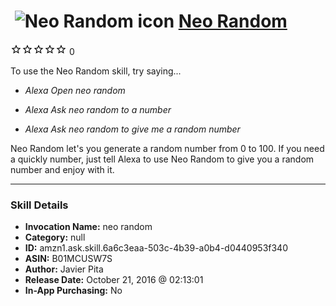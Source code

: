 # &nbsp;<img src="skill_icon" alt="Neo Random icon" width="36"> [Neo Random](http://alexa.amazon.com/#skills/amzn1.ask.skill.6a6c3eaa-503c-4b39-a0b4-d0440953f340)
![0 stars](../../images/ic_star_border_black_18dp_1x.png)![0 stars](../../images/ic_star_border_black_18dp_1x.png)![0 stars](../../images/ic_star_border_black_18dp_1x.png)![0 stars](../../images/ic_star_border_black_18dp_1x.png)![0 stars](../../images/ic_star_border_black_18dp_1x.png) 0

To use the Neo Random skill, try saying...

* *Alexa Open neo random*

* *Alexa Ask neo random to a number*

* *Alexa Ask neo random to give me a random number*

Neo Random let's you generate a random number from 0 to 100.
If you need a quickly number, just tell Alexa to use Neo Random to give you a random number and enjoy with it.

***

### Skill Details

* **Invocation Name:** neo random
* **Category:** null
* **ID:** amzn1.ask.skill.6a6c3eaa-503c-4b39-a0b4-d0440953f340
* **ASIN:** B01MCUSW7S
* **Author:** Javier Pita
* **Release Date:** October 21, 2016 @ 02:13:01
* **In-App Purchasing:** No
